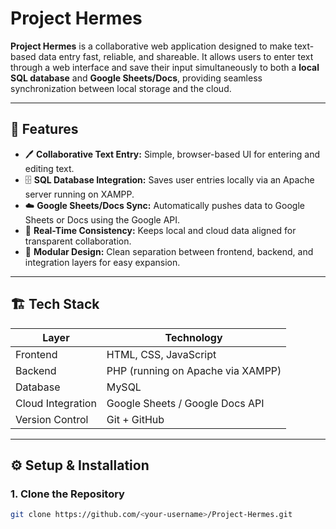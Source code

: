 # Project Hermes

**Project Hermes** is a collaborative web application designed to make text-based data entry fast, reliable, and shareable. It allows users to enter text through a web interface and save their input simultaneously to both a **local SQL database** and **Google Sheets/Docs**, providing seamless synchronization between local storage and the cloud.

---

## 🚀 Features

- 🖊️ **Collaborative Text Entry:** Simple, browser-based UI for entering and editing text.
- 🗄️ **SQL Database Integration:** Saves user entries locally via an Apache server running on XAMPP.
- ☁️ **Google Sheets/Docs Sync:** Automatically pushes data to Google Sheets or Docs using the Google API.
- 🔁 **Real-Time Consistency:** Keeps local and cloud data aligned for transparent collaboration.
- 🧩 **Modular Design:** Clean separation between frontend, backend, and integration layers for easy expansion.

---

## 🏗️ Tech Stack

| Layer | Technology |
|-------|-------------|
| Frontend | HTML, CSS, JavaScript |
| Backend | PHP (running on Apache via XAMPP) |
| Database | MySQL |
| Cloud Integration | Google Sheets / Google Docs API |
| Version Control | Git + GitHub |

---

## ⚙️ Setup & Installation

### 1. Clone the Repository
```bash
git clone https://github.com/<your-username>/Project-Hermes.git
